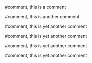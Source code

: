 #comment, this is a comment

#comment, this is another comment

#comment, this is yet another comment

#comment, this is yet another comment

#comment, this is yet another comment

#comment, this is yet another comment
